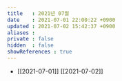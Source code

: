 ```yaml
---
title   : 2021년 07월 
date    : 2021-07-01 22:00:22 +0900
updated : 2021-07-02 15:42:37 +0900
aliases : 
private : false
hidden  : false
showReferences : true
---
```

- [[2021-07-01]] 
  [[2021-07-02]]
